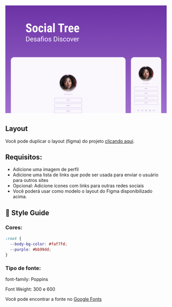 <h1 align="center">
  <img alt="Capa" title="Capa" src="./assets/images/capa.png" />
</h1>

## Layout

Você pode duplicar o layout (figma) do projeto [clicando aqui](https://www.figma.com/file/yi1ycIyAW8QiGiX9bMFHkU/DD-%2F-Social-links/duplicate).

## **Requisitos:**

- Adicione uma imagem de perfil
- Adicione uma lista de links que pode ser usada para enviar o usuário para outros sites
- Opcional: Adicione ícones com links para outras redes sociais
- Você poderá usar como modelo o layout do Figma disponibilizado acima.

## 🎨 Style Guide

### **Cores:**

```css
:root {
  --body-bg-color: #faf7fd;
  --purple: #bb99dd;
}
```

### **Tipo de fonte:**

font-family: Poppins

Font Weight: 300 e 600

Você pode encontrar a fonte no [Google Fonts](https://fonts.google.com/)

